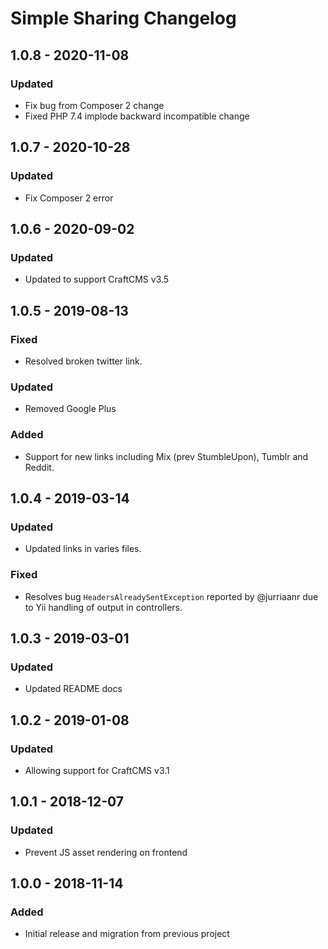 # Simple Sharing Changelog

## 1.0.8 - 2020-11-08

### Updated
- Fix bug from Composer 2 change
- Fixed PHP 7.4 implode backward incompatible change

## 1.0.7 - 2020-10-28

### Updated
- Fix Composer 2 error
    
## 1.0.6 - 2020-09-02

### Updated
- Updated to support CraftCMS v3.5
    
## 1.0.5 - 2019-08-13

### Fixed
- Resolved broken twitter link.
    
### Updated
- Removed Google Plus

### Added
- Support for new links including Mix (prev StumbleUpon), Tumblr and Reddit.

## 1.0.4 - 2019-03-14

### Updated
- Updated links in varies files.

### Fixed
- Resolves bug `HeadersAlreadySentException` reported by @jurriaanr due to Yii handling of output in controllers.

## 1.0.3 - 2019-03-01

### Updated
- Updated README docs

## 1.0.2 - 2019-01-08

### Updated
- Allowing support for CraftCMS v3.1

## 1.0.1 - 2018-12-07

### Updated
- Prevent JS asset rendering on frontend

## 1.0.0 - 2018-11-14

### Added
- Initial release and migration from previous project
